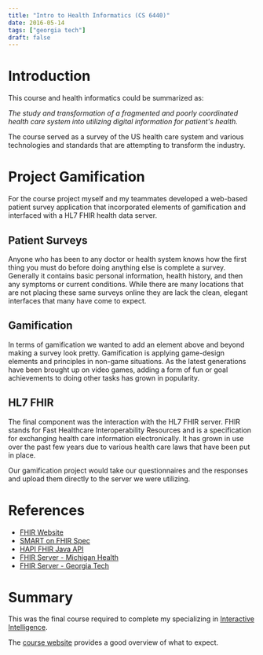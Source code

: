 ```yaml
---
title: "Intro to Health Informatics (CS 6440)"
date: 2016-05-14
tags: ["georgia tech"]
draft: false
---
```


# Introduction

This course and health informatics could be summarized as:

*The study and transformation of a fragmented and poorly coordinated health care system into utilizing digital information for patient's health.*

The course served as a survey of the US health care system and various technologies and standards that are attempting to transform the industry.

# Project Gamification

For the course project myself and my teammates developed a web-based patient survey application that incorporated elements of gamification and interfaced with a HL7 FHIR health data server.

## Patient Surveys

Anyone who has been to any doctor or health system knows how the first thing you must do before doing anything else is complete a survey. Generally it contains basic personal information, health history, and then any symptoms or current conditions. While there are many locations that are not placing these same surveys online they are lack the clean, elegant interfaces that many have come to expect.

## Gamification

In terms of gamification we wanted to add an element above and beyond making a survey look pretty. Gamification is applying game-design elements and principles in non-game situations. As the latest generations have been brought up on video games, adding a form of fun or goal achievements to doing other tasks has grown in popularity.

## HL7 FHIR

The final component was the interaction with the HL7 FHIR server. FHIR stands for Fast Healthcare Interoperability Resources and is a specification for exchanging health care information electronically. It has grown in use over the past few years due to various health care laws that have been put in place.

Our gamification project would take our questionnaires and the responses and upload them directly to the server we were utilizing.

# References

* [FHIR Website](http://hl7.org/fhir/)
* [SMART on FHIR Spec](http://docs.smarthealthit.org/)
* [HAPI FHIR Java API](http://jamesagnew.github.io/hapi-fhir/)
* [FHIR Server - Michigan Health](http://52.72.172.54:8080/fhir/home?encoding=null&pretty=null)
* [FHIR Server - Georgia Tech](http://polaris.i3l.gatech.edu:8080/gt-fhir-webapp/home?encoding=null&pretty=null)

# Summary

This was the final course required to complete my specializing in [Interactive Intelligence](http://www.omscs.gatech.edu/specialization-interactive-intelligence/).

The [course website](http://www.omscs.gatech.edu/cs-6440-intro-health-informatics/) provides a good overview of what to expect.
